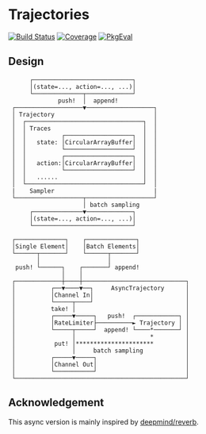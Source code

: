 # Trajectories

[![Build Status](https://github.com/JuliaReinforcementLearning/Trajectories.jl/actions/workflows/CI.yml/badge.svg?branch=main)](https://github.com/JuliaReinforcementLearning/Trajectories.jl/actions/workflows/CI.yml?query=branch%3Amain)
[![Coverage](https://codecov.io/gh/JuliaReinforcementLearning/Trajectories.jl/branch/main/graph/badge.svg)](https://codecov.io/gh/JuliaReinforcementLearning/Trajectories.jl)
[![PkgEval](https://JuliaCI.github.io/NanosoldierReports/pkgeval_badges/T/Trajectories.svg)](https://JuliaCI.github.io/NanosoldierReports/pkgeval_badges/report.html)

## Design

```
      ┌────────────────────────────┐
      │(state=..., action=..., ...)│
      └──────────────┬─────────────┘
              push!  │  append!
 ┌───────────────────▼───────────────────┐
 │ Trajectory                            │
 │  ┌─────────────────────────────────┐  │
 │  │ Traces                          │  │
 │  │          ┌───────────────────┐  │  │
 │  │   state: │CircularArrayBuffer│  │  │
 │  │          └───────────────────┘  │  │
 │  │          ┌───────────────────┐  │  │
 │  │   action:│CircularArrayBuffer│  │  │
 │  │          └───────────────────┘  │  │
 │  │   ......                        │  │
 │  └─────────────────────────────────┘  │
 |    Sampler                            |
 └───────────────────┬───────────────────┘
                     │ batch sampling
      ┌──────────────▼─────────────┐
      │(state=..., action=..., ...)│
      └────────────────────────────┘
```

```
 ┌──────────────┐    ┌──────────────┐
 │Single Element│    │Batch Elements│
 └──────┬───────┘    └──────┬───────┘
        │                   │
  push! └──────┐    ┌───────┘ append!
               │    │
 ┌─────────────┼────┼─────────────────────────────┐
 │          ┌──▼────▼──┐     AsyncTrajectory      │
 │          │Channel In│                          │
 │          └─────┬────┘                          │
 │          take! │                               │
 │          ┌─────▼─────┐   push!  ┌────────────┐ │
 │          │RateLimiter├──────────► Trajectory │ │
 │          └─────┬─────┘  append! └────*───────┘ │
 │                │                     *         │
 │           put! │**********************         │
 │                │     batch sampling            │
 │          ┌─────▼─────┐                         │
 │          │Channel Out│                         │
 │          └───────────┘                         │
 └────────────────────────────────────────────────┘
```

## Acknowledgement

This async version is mainly inspired by [deepmind/reverb](https://github.com/deepmind/reverb). 
